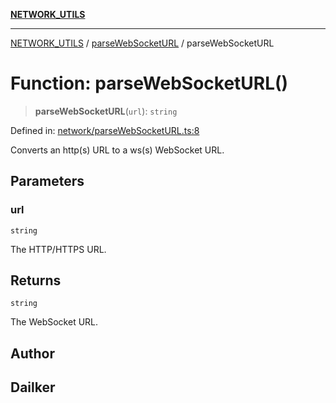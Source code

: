[**NETWORK_UTILS**](../../README.md)

***

[NETWORK_UTILS](../../README.md) / [parseWebSocketURL](../README.md) / parseWebSocketURL

# Function: parseWebSocketURL()

> **parseWebSocketURL**(`url`): `string`

Defined in: [network/parseWebSocketURL.ts:8](https://github.com/dailker/everyutil-js/blob/b3e269da55b7d96c15eb37e98c5c4f6b94f05f6f/src/network/parseWebSocketURL.ts#L8)

Converts an http(s) URL to a ws(s) WebSocket URL.

## Parameters

### url

`string`

The HTTP/HTTPS URL.

## Returns

`string`

The WebSocket URL.

## Author

## Dailker

